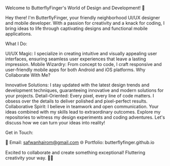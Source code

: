 Welcome to ButterflyFinger's World of Design and Development! 🦋

Hey there! I'm ButterflyFinger, your friendly neighborhood UI/UX designer and mobile developer. With a passion for creativity and a knack for coding, I bring ideas to life through captivating designs and functional mobile applications.

What I Do:

UI/UX Magic: I specialize in creating intuitive and visually appealing user interfaces, ensuring seamless user experiences that leave a lasting impression.
Mobile Wizardry: From concept to code, I craft responsive and user-friendly mobile apps for both Android and iOS platforms.
Why Collaborate With Me?

Innovative Solutions: I stay updated with the latest design trends and development techniques, guaranteeing innovative and modern solutions for your projects.
Detail-Oriented: Every pixel, every line of code matters. I obsess over the details to deliver polished and pixel-perfect results.
Collaborative Spirit: I believe in teamwork and open communication. Your ideas combined with my skills lead to extraordinary outcomes.
Explore my repositories to witness my design experiments and coding adventures. Let's discuss how we can turn your ideas into reality!

Get in Touch:

📧 Email: safwanhairom@gmail.com
🌐 Portfolio: butterflyfinger.github.io

Excited to collaborate and create something exceptional! Fluttering creativity your way. 🚀✨
